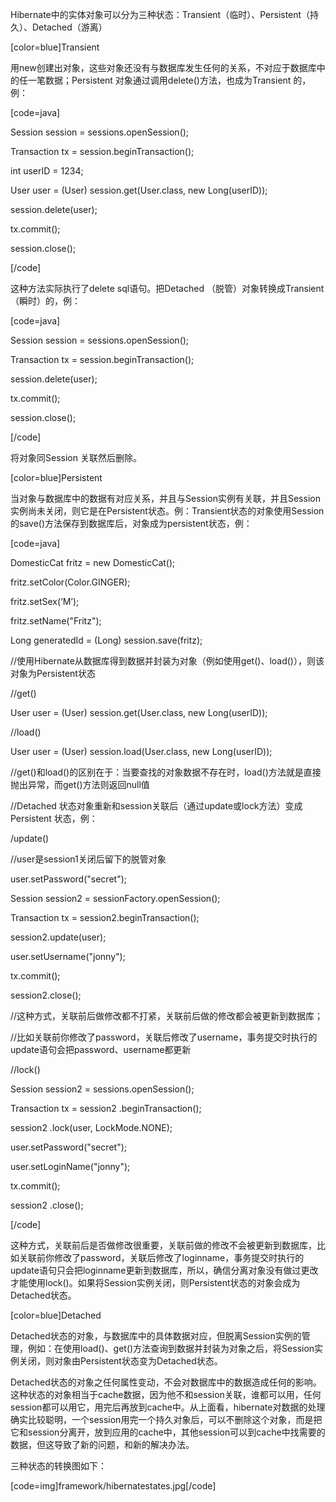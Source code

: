 Hibernate中的实体对象可以分为三种状态：Transient（临时）、Persistent（持久）、Detached（游离）
[color=blue]Transient 
用new创建出对象，这些对象还没有与数据库发生任何的关系，不对应于数据库中的任一笔数据；Persistent 对象通过调用delete()方法，也成为Transient 的，例：
[code=java]
Session session = sessions.openSession();
Transaction tx = session.beginTransaction();
int userID = 1234;
User user = (User) session.get(User.class, new Long(userID));
session.delete(user);
tx.commit();
session.close();
[/code]
这种方法实际执行了delete sql语句。把Detached （脱管）对象转换成Transient（瞬时）的，例：
[code=java]
Session session = sessions.openSession();
Transaction tx = session.beginTransaction();
session.delete(user);
tx.commit();
session.close();
[/code]
将对象同Session 关联然后删除。
[color=blue]Persistent
当对象与数据库中的数据有对应关系，并且与Session实例有关联，并且Session实例尚未关闭，则它是在Persistent状态。例：Transient状态的对象使用Session的save()方法保存到数据库后，对象成为persistent状态，例：
[code=java]
DomesticCat fritz = new DomesticCat();
fritz.setColor(Color.GINGER);
fritz.setSex(‘M’);
fritz.setName("Fritz");
Long generatedId = (Long) session.save(fritz);
//使用Hibernate从数据库得到数据并封装为对象（例如使用get()、load()），则该对象为Persistent状态
//get()
User user = (User) session.get(User.class, new Long(userID)); 
//load()
User user = (User) session.load(User.class, new Long(userID));
//get()和load()的区别在于：当要查找的对象数据不存在时，load()方法就是直接抛出异常，而get()方法则返回null值 
//Detached 状态对象重新和session关联后（通过update或lock方法）变成Persistent 状态，例：
/update() 
//user是session1关闭后留下的脱管对象
user.setPassword("secret");
Session session2 = sessionFactory.openSession();
Transaction tx = session2.beginTransaction();
session2.update(user);
user.setUsername("jonny");
tx.commit();
session2.close();
//这种方式，关联前后做修改都不打紧，关联前后做的修改都会被更新到数据库；
//比如关联前你修改了password，关联后修改了username，事务提交时执行的update语句会把password、username都更新
//lock()
Session session2 = sessions.openSession();
Transaction tx = session2 .beginTransaction();
session2 .lock(user, LockMode.NONE);
user.setPassword("secret");
user.setLoginName("jonny");
tx.commit();
session2 .close();
[/code]
这种方式，关联前后是否做修改很重要，关联前做的修改不会被更新到数据库，比如关联前你修改了password，关联后修改了loginname，事务提交时执行的update语句只会把loginname更新到数据库，所以，确信分离对象没有做过更改才能使用lock()。如果将Session实例关闭，则Persistent状态的对象会成为Detached状态。
[color=blue]Detached
Detached状态的对象，与数据库中的具体数据对应，但脱离Session实例的管理，例如：在使用load()、get()方法查询到数据并封装为对象之后，将Session实例关闭，则对象由Persistent状态变为Detached状态。
Detached状态的对象之任何属性变动，不会对数据库中的数据造成任何的影响。这种状态的对象相当于cache数据，因为他不和session关联，谁都可以用，任何session都可以用它，用完后再放到cache中。从上面看，hibernate对数据的处理确实比较聪明，一个session用完一个持久对象后，可以不删除这个对象，而是把它和session分离开，放到应用的cache中，其他session可以到cache中找需要的数据，但这导致了新的问题，和新的解决办法。
三种状态的转换图如下：
[code=img]framework/hibernatestates.jpg[/code]